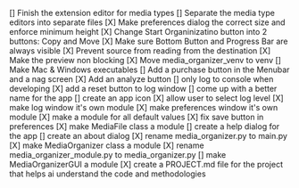 [] Finish the extension editor for media types
[] Separate the media type editors into separate files
[X] Make preferences dialog the correct size and enforce minimum height
[X] Change Start Organinizatino button into 2 buttons: Copy and Move
[X] Make sure Bottom Button and Progress Bar are always visible
[X] Prevent source from reading from the destination
[X] Make the preview non blocking
[X] Move media_organizer_venv to venv
[] Make Mac & Windows executables
[] Add a purchase button in the Menubar and a nag screen
[X] Add an analyze button
[] only log to console when developing
[X] add a reset button to log window
[] come up with a better name for the app
[] create an app icon
[X] allow user to select log level
[X] make log window it's own module
[X] make preferences window it's own module
[X] make a module for all default values
[X] fix save button in preferences
[X] make MediaFile class a module
[] create a help dialog for the app
[] create an about dialog
[X] rename media_organizer.py to main.py
[X] make MediaOrganizer class a module
[X] rename media_organizer_module.py to media_organizer.py
[] make MediaOrganizerGUI a module
[X] create a PROJECT.md file for the project that helps ai understand the code and methodologies
